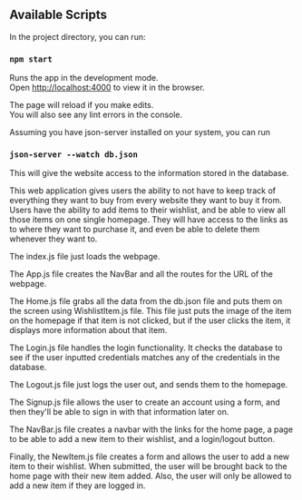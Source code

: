 
## Available Scripts

In the project directory, you can run:

### `npm start`

Runs the app in the development mode.\
Open [http://localhost:4000](http://localhost:4000) to view it in the browser.

The page will reload if you make edits.\
You will also see any lint errors in the console.

Assuming you have json-server installed on your system, you can run 

### `json-server --watch db.json`

This will give the website access to the information stored in the database. 

This web application gives users the ability to not have to keep track of everything they want to buy from every website they want to buy it from. Users have the ability to add items to their wishlist, and be able to view all those items on one single homepage. They will have access to the links as to where they want to purchase it, and even be able to delete them whenever they want to. 

The index.js file just loads the webpage.

The App.js file creates the NavBar and all the routes for the URL of the webpage.

The Home.js file grabs all the data from the db.json file and puts them on the screen using WishlistItem.js file. This file just puts the image of the item on the homepage if that item is not clicked, but if the user clicks the item, it displays more information about that item. 

The Login.js file handles the login functionality. It checks the database to see if the user inputted credentials matches any of the credentials in the database. 

The Logout.js file just logs the user out, and sends them to the homepage. 

The Signup.js file allows the user to create an account using a form, and then they'll be able to sign in with that information later on.

The NavBar.js file creates a navbar with the links for the home page, a page to be able to add a new item to their wishlist, and a login/logout button.

Finally, the NewItem.js file creates a form and allows the user to add a new item to their wishlist. When submitted, the user will be brought back to the home page with their new item added. Also, the user will only be allowed to add a new item if they are logged in. 
